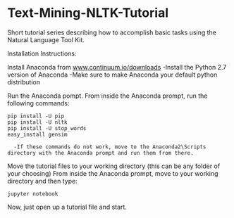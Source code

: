 # Text-Mining-NLTK-Tutorial
Short tutorial series describing how to accomplish basic tasks using the Natural Language Tool Kit.

Installation Instructions:

Install Anaconda from www.continuum.io/downloads
    -Install the Python 2.7 version of Anaconda
    -Make sure to make Anaconda your default python distribution

Run the Anaconda pompt.
From inside the Anaconda prompt, run the following commands:

    pip install -U pip
    pip install -U nltk
    pip install -U stop_words
    easy_install gensim
    
      -If these commands do not work, move to the Anaconda2\Scripts directory with the Anaconda prompt and run them from there.

Move the tutorial files to your working directory (this can be any folder of your choosing)
From inside the Anaconda prompt, move to your working directory and then type:

    jupyter notebook
    
Now, just open up a tutorial file and start.
